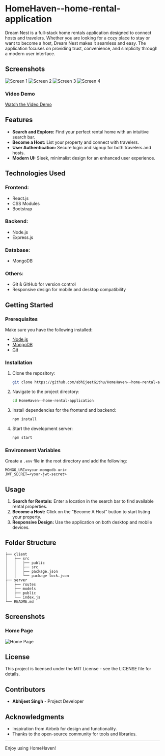 ﻿# HomeHaven--home-rental-application

Dream Nest is a full-stack home rentals application designed to connect hosts and travelers. Whether you are looking for a cozy place to stay or want to become a host, Dream Nest makes it seamless and easy. The application focuses on providing trust, convenience, and simplicity through a modern user interface.

## Screenshots

<!-- ![Homepage Screenshot](Screenshot 2024-12-02 083544.png) -->

![Screen 1](client/public/assets/screen1.png)
![Screen 2](client/public/assets/screen2.png)
![Screen 3](client/public/assets/screen3.png)
![Screen 4](client/public/assets/screen4.png)

### Video Demo
[Watch the Video Demo](https://drive.google.com/file/d/1YPsxDacBE8f_Ef1UFt4Jd-vRqdIRfG_2/view?usp=drive_link)

## Features

- **Search and Explore:** Find your perfect rental home with an intuitive search bar.
- **Become a Host:** List your property and connect with travelers.
- **User Authentication:** Secure login and signup for both travelers and hosts.
- **Modern UI:** Sleek, minimalist design for an enhanced user experience.

## Technologies Used

### Frontend:
- React.js
- CSS Modules
- Bootstrap

### Backend:
- Node.js
- Express.js

### Database:
- MongoDB

### Others:
- Git & GitHub for version control
- Responsive design for mobile and desktop compatibility

## Getting Started

### Prerequisites
Make sure you have the following installed:
- [Node.js](https://nodejs.org/)
- [MongoDB](https://www.mongodb.com/)
- [Git](https://git-scm.com/)

### Installation

1. Clone the repository:
   ```bash
   git clone https://github.com/abhijeetGithu/HomeHaven--home-rental-application.git
   ```

2. Navigate to the project directory:
   ```bash
   cd HomeHaven--home-rental-application
   ```

3. Install dependencies for the frontend and backend:
   ```bash
   npm install
   ```

4. Start the development server:
   ```bash
   npm start
   ```

### Environment Variables
Create a `.env` file in the root directory and add the following:

```
MONGO_URI=<your-mongodb-uri>
JWT_SECRET=<your-jwt-secret>
```

## Usage

1. **Search for Rentals:** Enter a location in the search bar to find available rental properties.
2. **Become a Host:** Click on the "Become A Host" button to start listing your property.
3. **Responsive Design:** Use the application on both desktop and mobile devices.

## Folder Structure

```
├── client
│   ├── src
│   │   ├── public
│   │   ├── src
│   │   ├── package.json
│   │   └── package-lock.json
├── server
│   ├── routes
│   ├── models
│   ├── public
│   └── index.js
└── README.md
```

## Screenshots

### Home Page
![Home Page](client/public/assets/screen1.png)

## License
This project is licensed under the MIT License - see the LICENSE file for details.

## Contributors
- **Abhijeet Singh** - Project Developer

## Acknowledgments
- Inspiration from Airbnb for design and functionality.
- Thanks to the open-source community for tools and libraries.

---

Enjoy using HomeHaven!
